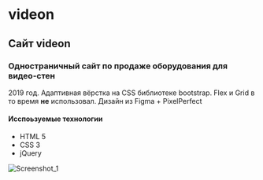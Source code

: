 # videon

## Сайт videon
### Одностраничный сайт по продаже оборудования для видео-стен

2019 год.
Адаптивная вёрстка на CSS библиотеке bootstrap.
Flex и Grid в то время **не** использовал.
Дизайн  из Figma + PixelPerfect

#### Исспоьзуемые технологии
 - HTML 5
 - CSS 3
 - jQuery

![Screenshot_1](https://github.com/user-attachments/assets/b83ee2f5-f4a6-4755-ade0-69b70a5cf343)
